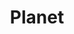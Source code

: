 ---
title: Planet
tags: ["planet", "space", "orbit", "world", "astronomy", "solar system", "celestial"]
icon: planet
svg: '<svg xmlns="http://www.w3.org/2000/svg" width="24" height="24" fill="none" viewBox="0 0 24 24" stroke-width="1.5" stroke-linecap="round" stroke-linejoin="round" stroke="currentColor"><path d="M7.722 17.777a7.303 7.303 0 0 0 4.716 1.723c4.085 0 7.396-3.358 7.396-7.5a7.59 7.59 0 0 0-.16-1.556M7.722 17.777A7.527 7.527 0 0 1 5.042 12c0-4.142 3.311-7.5 7.395-7.5 3.559 0 6.53 2.549 7.236 5.944M7.722 17.777c1.807-.42 3.958-1.293 6.127-2.563 2.524-1.478 4.577-3.202 5.825-4.77M7.722 17.777c-2.246.52-3.963.34-4.528-.654-.583-1.024.182-2.688 1.849-4.458m14.631-2.22c1.157-1.454 1.623-2.772 1.132-3.635-.498-.875-1.888-1.12-3.746-.81"/></svg>'
---